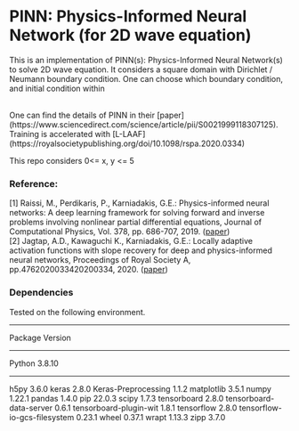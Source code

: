 # PINN: Physics-Informed Neural Network (for 2D wave equation)

This is an implementation of PINN(s): Physics-Informed Neural Network(s) to solve 2D wave equation. It considers a square domain with Dirichlet / Neumann boundary condition. One can choose which boundary condition, and initial condition within 

<br>
One can find the details of PINN in their [paper](https://www.sciencedirect.com/science/article/pii/S0021999118307125). Training is accelerated with [L-LAAF](https://royalsocietypublishing.org/doi/10.1098/rspa.2020.0334)



This repo considers 0<= x, y <= 5

### Reference:
[1] Raissi, M., Perdikaris, P., Karniadakis,  G.E.: Physics-informed neural networks: A deep learning framework for solving forward and inverse problems involving nonlinear partial differential equations, Journal of Computational Physics, Vol. 378, pp. 686-707, 2019. ([paper](https://www.sciencedirect.com/science/article/pii/S0021999118307125))
<br>
[2] Jagtap, A.D., Kawaguchi K., Karniadakis, G.E.: Locally adaptive activation functions with slope recovery for deep and physics-informed neural networks, Proceedings of Royal Society A, pp.4762020033420200334, 2020. ([paper](https://royalsocietypublishing.org/doi/10.1098/rspa.2020.0334))

### Dependencies
Tested on the following environment. 
---------------------------- -------------------
Package                      Version
---------------------------- -------------------
Python                       3.8.10
---------------------------- -------------------
h5py                         3.6.0
keras                        2.8.0
Keras-Preprocessing          1.1.2
matplotlib                   3.5.1
numpy                        1.22.1
pandas                       1.4.0
pip                          22.0.3
scipy                        1.7.3
tensorboard                  2.8.0
tensorboard-data-server      0.6.1
tensorboard-plugin-wit       1.8.1
tensorflow                   2.8.0
tensorflow-io-gcs-filesystem 0.23.1
wheel                        0.37.1
wrapt                        1.13.3
zipp                         3.7.0
